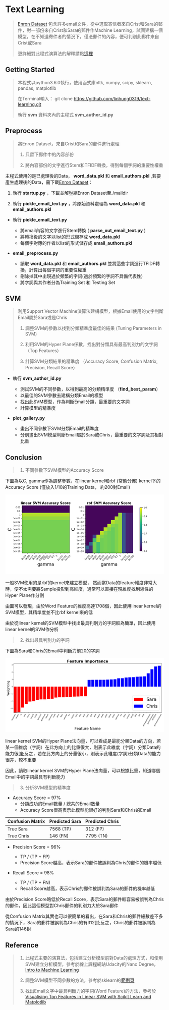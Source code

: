 # Text Learning

>[Enron Dataset](https://www.cs.cmu.edu/~./enron/enron_mail_20150507.tgz) 包含許多email文件，從中選取寄信者來自Crist和Sara的郵件，對一部份來自Crist和Sara的郵件作Machine Learning，試圖建構一個模型，在不知道寄件者的情況下，僅憑郵件的內容，便可判別此郵件來自Crist或Sara
>
>更詳細對此程式演算法的解釋請點[這裡](https://linhung0319.github.io/text-learning/)

## Getting Started

>本程式以python3.6.0執行，使用函式庫nltk, numpy, scipy, sklearn, pandas, matplotlib
>
>在Terminal輸入： git clone https://github.com/linhung0319/text-learning.git
>
>執行 **svm** 資料夾內的主程式 **svm_author_id.py**

## Preprocess

>將Enron Dataset，來自Crist和Sara的郵件進行處理
>
>1. 只留下郵件中的內容部份
>
>2. 將內容部份的文字進行Stem和TFIDF轉換，得到每個字詞的重要性權重

主程式使用的是已處理後的Data， **word_data.pkl** 和 **email_authors.pkl** ,若要產生處理後的Data，需下載[Enron Dataset](https://www.cs.cmu.edu/~./enron/enron_mail_20150507.tgz)：

1. 執行 **startup.py** ，下載並解壓縮Enron Dataset至./maildir

2. 執行 **pickle_email_text.py** ，將原始資料處理為 **word_data.pkl** 和 **email_authors.pkl**

- 執行 **pickle_email_text.py** 
  - 將email內容的文字進行Stem轉換 ( **parse_out_email_text.py** )
  - 將轉換後的文字以list的形式儲存成 **word_data.pkl**
  - 每個字對應的作者以list的形式儲存成 **email_authors.pkl**
  
- **email_preprocess.py**   
  - 讀取 **word_data.pkl** 和 **email_authors.pkl** 並將這些字詞進行TFIDF轉換，計算出每個字詞的重要性權重
  - 刪除掉其中出現過於頻繁的字詞(過於頻繁的字詞不具備代表性)
  - 將字詞與其作者分為Training Set 和 Testing Set

## SVM

>利用Support Vector Machine演算法建構模型，根據Email使用的文字判斷Email屬於Sara或是Chris
>
>1. 調整SVM的參數以找到分類精準度最佳的結果 (Tuning Parameters in SVM)
>
>2. 利用SVM的Hyper Plane係數，找出對分類具有最高判別力的文字詞 （Top Features）
>
>3. 計算SVM分類結果的精準度 （Accuracy Score, Confusion Matrix, Precision, Recall Score）

- 執行 **svm_author_id.py**
  - 測試SVM的不同參數，以得到最高的分類精準度 （**find_best_param**）
  - 以最佳的SVM參數去建構分類Email的模型
  - 找出此SVM模型，作為判斷Email分類，最重要的文字詞
  - 計算模型的精準度
  
- **plot_gallery.py**
  - 畫出不同參數下SVM分類Email的精準度
  - 分別畫出SVM模型判斷Email屬於Sara或Chris，最重要的文字詞及其相對比重

## Conclusion

>1. 不同參數下SVM模型的Accuracy Score

下圖為以C, gamma作為調整參數，在linear kernel和rbf (常態分佈) kernel下的Accuracy Score (僅放入1/10的Training Data， 約200封Email)

![](https://raw.githubusercontent.com/linhung0319/text-learning/gh-pages/C%20gamma%20Accuracy%20Score.png)

一般SVM使用的是rbf的kernel來建立模型， 然而當Data的feature維度非常大時，便不太需要將Sample投影到高維度，通常可以直接在現維度找到線性的Hyper Plane作分割

由圖可以發現，由於Word Feature的維度高達1708個，因此使用linear kernel的SVM模型，其精準度並不比rbf kernel來的低

由於從linear kernel的SVM模型中找出最具判別力的字詞較為簡單，因此使用linear kernel的SVM作分析

>2. 找出最具判別力的字詞

下圖為Sara和Chris的Email中判斷力前20的字詞

![](https://raw.githubusercontent.com/linhung0319/text-learning/gh-pages/Feature%20Importance.png)

linear kernel SVM的Hyper Plane法向量，可以看成是最能分類Data的方向，若某一個維度（字詞）在此方向上的比重很大，則表示此維度（字詞）分類Data的能力很強;反之，若在此方向上的分量很小，則表示此維度(字詞)分類Data的能力很差，較不重要

因此，讀取linear kernel SVM的Hyper Plane法向量，可以根據比重，知道哪個Email中的字詞最具有判斷能力

>3. 分析SVM模型的精準度

- Accuracy Score = 97%
  - 分類成功的Email數量 / 總共的Email數量
  - Accuracy Score很高表示此模型能很好的判別Sara和Chris的Email
  
| Confusion Matrix | Predicted Sara | Predicted Chris |
|:-----------------|:---------------|:----------------|
| True Sara        | 7568 (TP)      | 312  (FP)       |
| True Chris       | 146  (FN)      | 7795 (TN)       |

- Precision Score = 96%
  - TP / (TP + FP)
  - Precision Score越高，表示Sara的郵件被誤判為Chris的郵件的機率越低
  
- Recall Score = 98%
  - TP / (TP + FN)
  - Recall Score越高，表示Chris的郵件被誤判為Sara的郵件的機率越低
  
由於Precision Score略低於Recall Score，表示Sara的郵件較容易被誤判為Chris的郵件，因此這個模型對Chris郵件的判別力大於Sara郵件

從Confusion Matrix其實也可以很簡單的看出，在Sara和Chris的郵件總數差不多的情況下，Sara的郵件被誤判為Chris的有312封;反之，Chris的郵件被誤判為Sara的146封

## Reference

>1. 此程式主要的演算法，包括建立分析模型前對Data的處理方式，和使用SVM建立分析模型，參考於線上課程網站Udacity的Nano Degree，[Intro to Machine Learning](https://classroom.udacity.com/courses/ud120)
>
>2. 調整SVM模型不同參數的方法，參考於sklearn的[範例頁](http://scikit-learn.org/stable/auto_examples/svm/plot_rbf_parameters.html#sphx-glr-auto-examples-svm-plot-rbf-parameters-py)
>
>3. 找出Email文字中最具判斷力的字詞(Word Feature)的方法，參考於[Visualising Top Features in Linear SVM with Scikit Learn and Matplotlib](https://medium.com/@aneesha/visualising-top-features-in-linear-svm-with-scikit-learn-and-matplotlib-3454ab18a14d)
